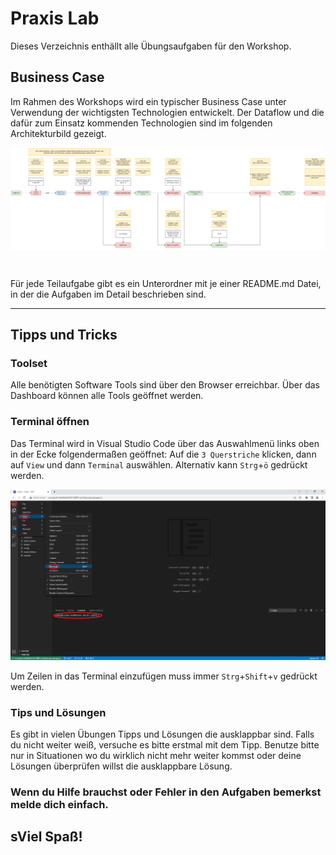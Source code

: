 # Praxis Lab

Dieses Verzeichnis enthällt alle Übungsaufgaben für den Workshop.

## Business Case

Im Rahmen des Workshops wird ein typischer Business Case unter Verwendung der wichtigsten Technologien entwickelt. Der Dataflow und die dafür zum Einsatz kommenden Technologien sind im folgenden Architekturbild gezeigt.

<div style="background-color:white";>

![Business Case und Dataflow](/2_lab/solutions/images/Big-Data-Workshop.png)

</div>
<br>

Für jede Teilaufgabe gibt es ein Unterordner mit je einer README.md Datei, in der die Aufgaben im Detail beschrieben sind.

---

## Tipps und Tricks

### Toolset

Alle benötigten Software Tools sind über den Browser erreichbar. Über das Dashboard können alle Tools geöffnet werden.

### Terminal öffnen

Das Terminal wird in Visual Studio Code über das Auswahlmenü links oben in der Ecke folgendermaßen geöffnet:
Auf die `3 Querstriche` klicken, dann auf `View` und dann `Terminal` auswählen. Alternativ kann `Strg`+`ö` gedrückt werden. <br>

![How to Terminal öffnen](/2_lab/solutions/images/VSCode-Terminal-oeffnen.png)

Um Zeilen in das Terminal einzufügen muss immer `Strg`+`Shift`+`v` gedrückt werden. <br>

### Tips und Lösungen

Es gibt in vielen Übungen Tipps und Lösungen die ausklappbar sind. Falls du nicht weiter weiß, versuche es bitte erstmal mit dem Tipp. Benutze bitte nur in Situationen wo du wirklich nicht mehr weiter kommst oder deine Lösungen überprüfen willst die ausklappbare Lösung.

### Wenn du Hilfe brauchst oder Fehler in den Aufgaben bemerkst melde dich einfach.

## sViel Spaß!
